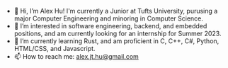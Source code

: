- 👋 Hi, I’m Alex Hu! I'm currently a Junior at Tufts University, purusing a major Computer Engineering and minoring in Computer Science. 
- 👀 I’m interested in software engineering, backend, and embedded positions, and am currently looking for an internship for Summer 2023. 
- 🌱 I’m currently learning Rust, and am proficient in C, C++, C#, Python, HTML/CSS, and Javascript.
- 📫 How to reach me: alex.jt.hu@gmail.com


